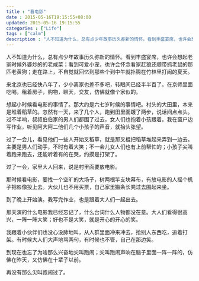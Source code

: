 ```yaml
---
title : "看电影"
date : 2015-05-16T19:15:55+08:00
updated: 2015-05-16 19:15:55
categories : ["Life"]
tags : ["calm"]
description : "人不知道为什么，总有点少年故事历久弥新的情怀。看到丰盛宴席，也许会想起老家时候外婆炒的的老咸菜；看到可爱小宠，也许会怀念看家赶狼还顺带抓老鼠的那匹老黄狗；走在路上，不自觉就回忆到那些个到中午就扑腾在竹林里打闹的夏天。 来北京也已经快八年了，少小离家也差不多吧，转眼间已经半半百了。在京师里面吃喝，租着房子，购物，聊天，交友，仿佛就像个家似的。"
---
```


人不知道为什么，总有点少年故事历久弥新的情怀。看到丰盛宴席，也许会想起老家时候外婆炒的的老咸菜；看到可爱小宠，也许会怀念看家赶狼还顺带抓老鼠的那匹老黄狗；走在路上，不自觉就回忆到那些个到中午就扑腾在竹林里打闹的夏天。

来北京也已经快八年了，少小离家也差不多吧，转眼间已经半半百了。在京师里面吃喝，租着房子，购物，聊天，交友，仿佛就像个家似的。

想起小时候看电影的事情了。那大约是六七岁时候的事情吧。村头的大田里，本来是堆着稻草的。忽然有一天，来了几个人，跑到田里面踱了两步，说话间点点头。过不半响，叔叔伯伯家的男人们都围了过去，女人们也抱着小孩跟着。我在窗户边写作业，听见阿大阿二他们几个小孩子的声音，就抬头张望。

过了一会儿，看见他们一些人开始叉稻草，就是那叉棍把稻草堆起来弄到一边去。主要是男人们动手，不时有着大笑；不一会儿女人们也有上前帮忙的；小孩子尖叫着跑来跑去，还能听着有的在哭，约摸是打架了。

过了一会，家里大人回来，说是村里面要放电影。

那时候看电影，要找一个空旷的大场子，树两根竿支块幕布，有放电影的人摇个机子把影像投上去。大伙儿也不用买票，自己家里搬条长凳过去围起来坐。

到了晚上开始演。我写完作业，也是跟着大人们一起出去。

那天演的什么电影我已经忘记了，什么台词什么人物都没在意。大人们看得很高兴，一阵一阵大笑；好也不是大笑，就是开心的开心的笑。

我跟着小伙伴们也没心没肺地叫，从人群里面冲来冲去，抢别人东西吃，追着打架。有时候大人们大声地骂两句，有时候也不管，自己在那边笑。

到现在也忘了为啥那么兴奋地尖叫跑闹；尖叫跑闹声响在脑子里面一阵一阵的，仿佛在昨天，又仿佛在十辈子以前。

再没有那么尖叫跑闹过了。
